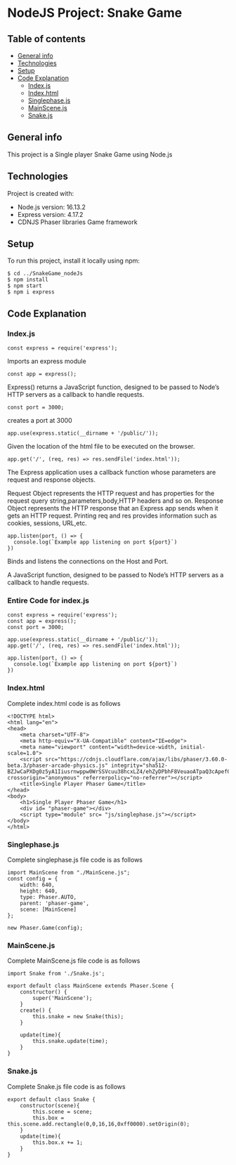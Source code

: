 # NodeJS Project: Snake Game

## Table of contents
* [General info](#general-info)
* [Technologies](#technologies)
* [Setup](#setup)
* [Code Explanation](#code-explanation)
  - [Index.js](#index.js)
  - [Index.html](#index.html)
  - [Singlephase.js](#singlephase.js)
  - [MainScene.js](#mainscene.js)
  - [Snake.js](#snake.js)


## General info
This project is a Single player Snake Game using Node.js
	
## Technologies
Project is created with:
* Node.js version: 16.13.2
* Express version: 4.17.2
* CDNJS Phaser libraries Game framework
	
## Setup
To run this project, install it locally using npm:

```
$ cd ../SnakeGame_nodeJs
$ npm install
$ npm start
$ npm i express
```
## Code Explanation
### Index.js
```
const express = require('express');  
```
Imports an express module
```
const app = express();
```
Express() returns a JavaScript function, designed to be passed to Node’s HTTP servers as a callback to handle requests.
```
const port = 3000;
```
creates a port at 3000
```
app.use(express.static(__dirname + '/public/'));
```
Given the location of the html file to be executed on the browser.
```
app.get('/', (req, res) => res.sendFile('index.html'));
```
The Express application uses a callback function whose parameters are request and response objects.

Request Object represents the HTTP request and has properties for the request query string,parameters,body,HTTP headers and so on.
Response Object represents the HTTP response that an Express app sends when it gets an HTTP request.
Printing req and res provides information such as cookies, sessions, URL,etc.
```
app.listen(port, () => {
  console.log(`Example app listening on port ${port}`)
})
```
Binds and listens the connections on the Host and Port. 

A JavaScript function, designed to be passed to Node’s HTTP servers as a callback to handle requests.
### Entire Code for index.js
```
const express = require('express');
const app = express();
const port = 3000;

app.use(express.static(__dirname + '/public/'));
app.get('/', (req, res) => res.sendFile('index.html'));

app.listen(port, () => {
  console.log(`Example app listening on port ${port}`)
})
```
### Index.html
Complete index.html code is as follows
```
<!DOCTYPE html>
<html lang="en">
<head>
    <meta charset="UTF-8">
    <meta http-equiv="X-UA-Compatible" content="IE=edge">
    <meta name="viewport" content="width=device-width, initial-scale=1.0">
    <script src="https://cdnjs.cloudflare.com/ajax/libs/phaser/3.60.0-beta.3/phaser-arcade-physics.js" integrity="sha512-BZJwCaPXDg0z5yA1Iiusrnwppw0WrSSVcuu38hcxLZ4/ehZyDPbhF8VeuaoATpaQ3cApef0NIBUvuZufolfhfA==" crossorigin="anonymous" referrerpolicy="no-referrer"></script>
    <title>Single Player Phaser Game</title>
</head>
<body>
    <h1>Single Player Phaser Game</h1>
    <div id= "phaser-game"></div>
    <script type="module" src= "js/singlephase.js"></script>
</body>
</html>
```
### Singlephase.js
Complete singlephase.js file code is as follows
```
import MainScene from "./MainScene.js";
const config = {
    width: 640,
    height: 640,
    type: Phaser.AUTO,
    parent: 'phaser-game',
    scene: [MainScene]
};

new Phaser.Game(config);
```
### MainScene.js
Complete MainScene.js file code is as follows
```
import Snake from './Snake.js';

export default class MainScene extends Phaser.Scene {
    constructor() {
        super('MainScene');
    }
    create() {
        this.snake = new Snake(this);
    }

    update(time){
        this.snake.update(time);
    }
}
```

### Snake.js
Complete Snake.js file code is as follows
```
export default class Snake {
    constructor(scene){
        this.scene = scene;
        this.box = this.scene.add.rectangle(0,0,16,16,0xff0000).setOrigin(0);
    }
    update(time){
        this.box.x += 1;
    }
}
```
